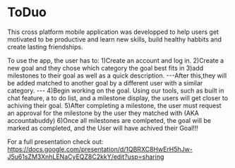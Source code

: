 # ToDuo
This cross platform mobile application was developped to help users get motivated to be productive and learn new skills, build healthy habbits and create lasting friendships.

To use the app, the user has to:
1)Create an account and log in. 
2)Create a new goal and they chose which category the goal best fits in
3)add milestones to their goal as well as a quick description.
---After this,they will be added matched to another goal by a different user with a similar category. ---
4)Begin working on the goal. Using our tools, such as built in chat feature, a to do list, and a milestone display, the users will get closer to achiving their goal.
5)After completing a milestone, the user must request an approval for the milestone by the user they matched with (AKA accountabuddy)
6)Once all milestones are comlpeted, the goal will be marked as completed, and the User will have achived their Goal!!!

For a full presentation check out: https://docs.google.com/presentation/d/1QBRXC8HwErH5hJw-J5u61sZM3XnhLENaCyEQZ8C2kkY/edit?usp=sharing
